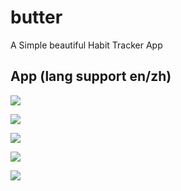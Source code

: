 # butter

A Simple beautiful Habit Tracker App

## App (lang support en/zh)

![](https://files.catbox.moe/oi4ipg.jpg)

![](https://files.catbox.moe/uqahvs.jpg)

![](https://files.catbox.moe/aqbec0.jpg)

![](https://files.catbox.moe/y5w06n.jpg)

![](https://files.catbox.moe/uln9vm.jpg)
